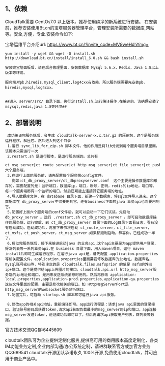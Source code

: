 ## 1、依赖

   CloudTalk需要 CentOs7.0 以上版本。推荐使用纯净的新系统进行安装。
   在安装前，推荐安装使用Bt.cn的宝塔服务器管理平台，管理安装所需要的数据库,网站等。安全,方便，专业.安装命令如下:

   宝塔运维平台介绍url: https://www.bt.cn/?invite_code=MV9weHdhYmg=

    yum install -y wget && wget -O install.sh http://download.bt.cn/install/install_6.0.sh && bash install.sh

    安装完宝塔面板后，请在后台管理里面，安装数据库 Mysql 5.6.x，Redis，Java 1.8以上版本等环境。

	服务端对pb,hiredis,mysql_client,log4cxx有依赖，所以服务端需要先安装pb，hiredis,mysql,log4cxx。


    ##进入 server/src/ 目录下面，执行install.sh,进行编译操作,在编译前，请确保安装了msysql,redis,java 1.8等环境##


	
## 2、部署说明
 
     成功编译完服务端后，会生成 cloudtalk-server-x.x.tar.gz 的压缩包，这个是服务端运行程序，解压它。然后进入到这个目录
     1.运行 sync_lib_for_zip.sh 脚本文件，他的作用是将lib分发到每个服务端目录里面。该脚本只需运行一次
     2.restart.sh 是运行脚本，是运行服务端的。总共有             
       ct_msg_server|ct_route_server|ct_http_msg_server|ct_file_server|ct_push_server|ct_msfs  六个服务端。
     3.在运行上面的服务前，请先配置每个服务端config文件。
       例如:ct_db_proxy_server/ct_dbproxyserver.conf  这个主要是操作数据库和缓存的，需要配置的是：监听端口，数据库ip，端口，账号，密码，redis的ip地址，端口等。每一个服务端都有一个监听的端口，然后还可能去连接其它服务端的地址。
     4.导入数据库文件，在 database 目录下面，新建一个数据库，将sql文件导入进来。这个数据库在 db_proxy_server中需要用到它，还有business下面的java 业务api也需要用到它。
     5.配置好上面六个服务端的conf文件后，就可以启动一下它们试试。先启动 db_proxy_server 。运行 ./restart.sh ct_db_proxy_server 。即可启动数据库操作的服务端，运行完后，到 ct_db_proxy_server 目录下面的Log目录下面看日志，看有没有启动成功。启动成功后，再接下来依次启动 ct_route_server，ct_file_server，ct_msfs，ct_push_server，ct_msg_server.如果都顺利启动，恭喜你，已经成功一半了。
     6.启动完服务端后，接下来编译启动java 的业务api,这个api主要是为app提供用户登录，好友列表等一系列业务api.在 business 目录下面，用入maven项目。运行 maven install后即可生成运行程序。在运行java api是，请先配置 application.properties 等相关配置文件，application.properties里面需要修改数据库的ip地址，数据库名，mysql账号密码等，特别注意的是 cloudtalk.files.msfsprior 的值是 msfs的外网ip+端口。这个是提供给app上传图片的接口。cloudtalk.api.url http_msg_server服务端的ip地址和端口，是用来发送系统消息时用的。然后再修改 application-local.properties,application-prod.properties,application-qa.properties 这些文件里面的配置，主要是修改相关的端口。如 HttpMsgServerPort是http_msg_server的websocket服务监听端口。
     7.配置完后，可启动 startup.sh 脚本即可运行java api服务。

     8.修改app的相关api地址，重新编译即可。app运行流程是：请求java api里面的登录接口，验证账号密码后获得token,请求api获取负载最小的msg_server的ip和端口，app连接msg_server发送token，验证成功后即可以了，然后再请求api获取用户列表，群列表等数据。




   官方技术交流QQ群:6445609

   cloudtalk团队可为企业提供定制化服务,提供高可用的商用版本高度定制化，各类IM功能业务定制,企业内部沟通/办公系统定制，请进群联系官方或加官方业务QQ:689541
   cloudtalk开源团队承诺永久 100%开源,免费使用cloudtalk，并可应用于商业产品中。